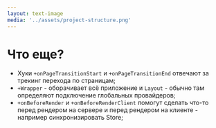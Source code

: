 ```yaml
---
layout: text-image
media: '../assets/project-structure.png'
---
```


# Что еще?

<v-clicks>

- Хуки `+onPageTransitionStart` и `+onPageTransitionEnd` отвечают за трекинг перехода по страницам;
- `+Wrapper` - оборачивает всё приложение и `Layout` - обычно там определяют подключение глобальных провайдеров;
- `+onBeforeRender` и `+onBeforeRenderClient` помогут сделать что-то перед рендером на сервере и перед рендером на клиенте - например синхронизировать Store;

</v-clicks>

<Counter/>